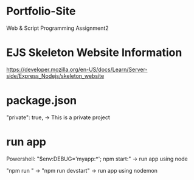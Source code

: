 # Portfolio-Site
Web &amp; Script Programming Assignment2




# EJS Skeleton Website Information
https://developer.mozilla.org/en-US/docs/Learn/Server-side/Express_Nodejs/skeleton_website

# package.json
  "private": true, -> This is a private project

# run app
Powershell: "$env:DEBUG='myapp:*'; npm start:" -> run app using node

"npm run <scriptname>" -> "npm run devstart" -> run app using nodemon
